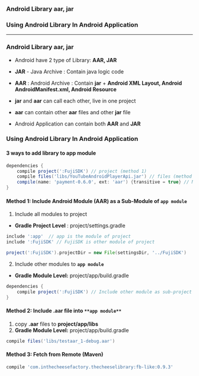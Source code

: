 
### Android Library aar, jar
### Using Android Library In Android Application
--------------------------

### Android Library aar, jar
* Android have 2 type of Library: **AAR, JAR** 
* **JAR** - Java Archive : Contain java logic code
* **AAR** : Android Archive : Contain **jar** + **Android XML Layout, Android AndroidManifest.xml, Android Resource**

* **jar** and **aar** can call each other, live in one project
* **aar** can contain other **aar** files and other **jar** file
* Android Application can contain both **AAR** and **JAR**

### Using Android Library In Android Application

#### 3 ways to add library to app module

```gradle
dependencies {
    compile project(':FujiSDK') // project (method 1)
    compile files('libs/YouTubeAndroidPlayerApi.jar') // files (method 2)
    compile(name: 'payment-0.6.0', ext: 'aar') {transitive = true} // Maven (method 3)
}
```

#### Method 1: Include Android Module (AAR) as a Sub-Module of `app module`

1. Include all modules to project
  * **Gradle Project Level** : project/settings.gradle

```gradle
include ':app'  // app is the module of project
include ':FujiSDK' // FujiSDK is other module of project

project(':FujiSDK').projectDir = new File(settingsDir, '../FujiSDK')
```

2. Include other modules to **`app module`**
  * **Gradle Module Level:** project/app/build.gradle

```gradle
dependencies {
    compile project(':FujiSDK') // Include other module as sub-project
}
```

#### Method 2: Include .aar file into `**app module**`

1. copy **.aar** files to **project/app/libs**
2. **Gradle Module Level:** project/app/build.gradle

```gradle
compile files('libs/testaar_1-debug.aar')
```


#### Method 3: Fetch from Remote (Maven)

```gradle
compile 'com.inthecheesefactory.thecheeselibrary:fb-like:0.9.3'
```
